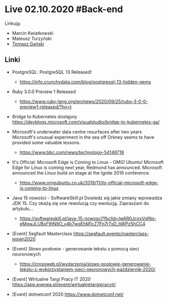 # Live 02.10.2020 #Back-end

Linkują:

- Marcin Kwiatkowski
- Mateusz Turzyński
- [Tomasz Gański](https://www.linkedin.com/in/tomaszganski)

## Linki

- PostgreSQL: PostgreSQL 13 Released!
  - https://info.crunchydata.com/blog/postgresql-13-hidden-gems
- Ruby 3.0.0 Preview 1 Released
  - https://www.ruby-lang.org/en/news/2020/09/25/ruby-3-0-0-preview1-released/?hn=t
- Bridge to Kubernetes dostępny
  https://devblogs.microsoft.com/visualstudio/bridge-to-kubernetes-ga/

- Microsoft's underwater data centre resurfaces after two years
  Microsoft's unusual experiment in the sea off Orkney seems to have provided some valuable lessons.

  - https://www.bbc.com/news/technology-54146718

- It's Official: Microsoft Edge is Coming to Linux - OMG! Ubuntu!
  Microsoft Edge for Linux is coming next year, Redmond has announced. Microsoft announced the Linux build on stage at the Ignite 2019 conference.

  - https://www.omgubuntu.co.uk/2019/11/its-official-microsoft-edge-is-coming-to-linux

- Java 15 nowości - SoftwareSkill.pl
  Dowiedz się jakie zmiany wprowadza JDK 15. Czy okażą się one rewolucją czy ewolucją. Zapraszam do artykułu...

  - https://softwareskill.pl/java-15-nowosci?fbclid=IwAR0JcvxVqlNq-eMqwJLUBxF9tN9O_y4b7wqEhM1cZ7Fn7r7xD_hWPzShCC4

- [Event] Segfault Masterclass
  https://segfault.events/masterclass-jesien2020

- [Event] Słowo posłowie - generowanie tekstu z pomocą sieci neuronowych
  - https://crossweb.pl/wydarzenia/slowo-poslowie-generowanie-tekstu-z-wykorzystaniem-sieci-neuronowych-pazdziernik-2020/
- [Event] Wirtualne Targi Pracy IT 2020
  https://app.evenea.pl/event/wirtualnetargipracyit/

- [Event] dotnetconf 2020
  https://www.dotnetconf.net/
